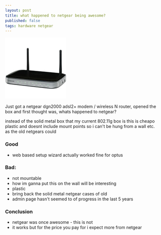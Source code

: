 ```yaml
---
layout: post
title: what happened to netgear being awesome?
published: false
tags: hardware netgear
---
```

![](/img/netgear.jpg )

Just got a netgear dgn2000 adsl2+  modem / wireless N router, opened the box and first thought was, 
whats happened to netgear? 

instead of the solid metal box that my current 802.11g box is this is cheapo plastic and doesnt 
include mount points so i can't be hung from a wall etc. as the old netgears could

### Good

- web based setup wizard actually worked fine for optus

### Bad:

- not mountable
 - how im ganna put this on the wall will be interesting
- plastic
 - bring back the solid metal netgear cases of old
- admin page hasn't seemed to of progress in the last 5 years

### Conclusion

- netgear was once awesome - this is not
- it works but for the price you pay for i expect more from netgear
